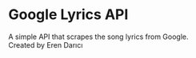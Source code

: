 # Google Lyrics API

A simple API that scrapes the song lyrics from Google.
<br>
Created by Eren Darıcı